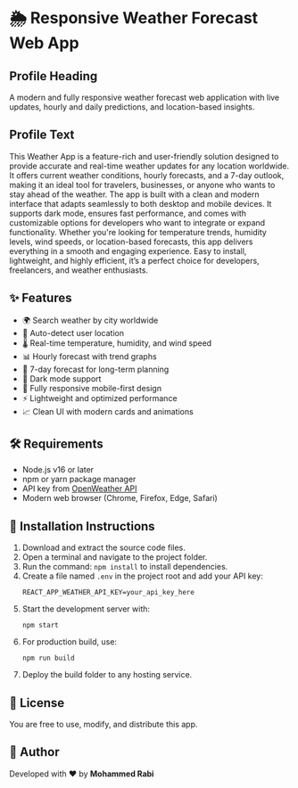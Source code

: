 <h1>🌦️ Responsive Weather Forecast Web App</h1>

<h2>Profile Heading</h2>
<p>A modern and fully responsive weather forecast web application with live updates, hourly and daily predictions, and location-based insights.</p>

<h2>Profile Text</h2>
<p>
This Weather App is a feature-rich and user-friendly solution designed to provide accurate and real-time weather updates for any location worldwide. 
It offers current weather conditions, hourly forecasts, and a 7-day outlook, making it an ideal tool for travelers, businesses, or anyone who wants to stay ahead of the weather. 
The app is built with a clean and modern interface that adapts seamlessly to both desktop and mobile devices. 
It supports dark mode, ensures fast performance, and comes with customizable options for developers who want to integrate or expand functionality. 
Whether you're looking for temperature trends, humidity levels, wind speeds, or location-based forecasts, this app delivers everything in a smooth and engaging experience. 
Easy to install, lightweight, and highly efficient, it’s a perfect choice for developers, freelancers, and weather enthusiasts.
</p>

<h2>✨ Features</h2>
<ul>
  <li>🌍 Search weather by city worldwide</li>
  <li>📍 Auto-detect user location</li>
  <li>🌡️ Real-time temperature, humidity, and wind speed</li>
  <li>📊 Hourly forecast with trend graphs</li>
  <li>📅 7-day forecast for long-term planning</li>
  <li>🌙 Dark mode support</li>
  <li>🎨 Fully responsive mobile-first design</li>
  <li>⚡ Lightweight and optimized performance</li>
  <li>📈 Clean UI with modern cards and animations</li>
</ul>

<h2>🛠️ Requirements</h2>
<ul>
  <li>Node.js v16 or later</li>
  <li>npm or yarn package manager</li>
  <li>API key from <a href="https://openweathermap.org/api" target="_blank">OpenWeather API</a></li>
  <li>Modern web browser (Chrome, Firefox, Edge, Safari)</li>
</ul>

<h2>🚀 Installation Instructions</h2>
<ol>
  <li>Download and extract the source code files.</li>
  <li>Open a terminal and navigate to the project folder.</li>
  <li>Run the command: <code>npm install</code> to install dependencies.</li>
  <li>Create a file named <code>.env</code> in the project root and add your API key:
    <pre><code>REACT_APP_WEATHER_API_KEY=your_api_key_here</code></pre>
  </li>
  <li>Start the development server with:
    <pre><code>npm start</code></pre>
  </li>
  <li>For production build, use:
    <pre><code>npm run build</code></pre>
  </li>
  <li>Deploy the build folder to any hosting service.</li>
</ol>

<h2>📜 License</h2>
<p>You are free to use, modify, and distribute this app.</p>

<h2>🙌 Author</h2>
<p>Developed with ❤️ by <strong>Mohammed Rabi</strong></p>
